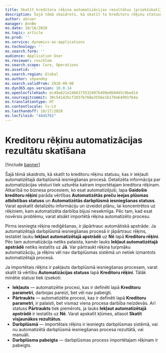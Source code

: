```yaml
---
title: Skatīt kreditora rēķina automatizācijas rezultātus (priekšskatījums)
description: Šajā tēmā skaidrots, kā skatīt to kreditoru rēķinu statusu, kas ir iekļauti automatizētajā darbplūsmā iesniegšanas procesā.
author: abruer
manager: AnnBe
ms.date: 10/16/2020
ms.topic: article
ms.prod: ''
ms.service: dynamics-ax-applications
ms.technology: ''
ms.search.form: ''
audience: Application User
ms.reviewer: roschlom
ms.search.scope: Core, Operations
ms.assetid: ''
ms.search.region: Global
ms.author: shpandey
ms.search.validFrom: 2020-09-08
ms.dyn365.ops.version: 10.0.14
ms.openlocfilehash: ec49a621e24b6373532497b499e8b9d45c9bed14
ms.sourcegitcommit: 30c541426cf2037b768e3556e1b170a64991f64a
ms.translationtype: HT
ms.contentlocale: lv-LV
ms.lasthandoff: 10/17/2020
ms.locfileid: "4445761"
---
```

# <a name="view-vendor-invoice-automation-results"></a>Kreditoru rēķinu automatizācijas rezultātu skatīšana

[!include [banner](../includes/banner.md)]

Šajā tēmā skaidrots, kā skatīt to kreditoru rēķinu statusu, kas ir iekļauti automatizētajā darbplūsmā iesniegšanas procesā. Detalizēta informācija par automatizācijas vēsturi tiek uzturēta katram importētajam kreditora rēķinam. Atkarībā no biznesa procesiem, ko esat automatizējuši, lapa **Gaidošie kreditoru rēķini** parāda vērtības **Automatizētās preču ieejas plūsmas atbilstības statuss** un **Automatizētās darbplūsmā iesniegšanas statuss**. Varat apskatīt detalizētu informāciju un izveidot plānu, lai koncentrētos uz rēķiniem, kam automatizēta darbība bijusi nesekmīga. Pēc tam, kad esat novērsis problēmu, varat atsākt importētā rēķina automatizēto procesu.

Pirms iesniegta rēķina rediģēšanas, ir jāpārtrauc automātiskā apstrāde. Ja automatizētajā darbplūsmā iesniegšanas procesā ir jāpārtrauc rēķins, iestatiet lauku **Iekļaut automatizētajā apstrādē** uz **Nē** lapā **Kreditoru rēķini**. Pēc tam automatizācija netiks palaista, kamēr lauks **Iekļaut automatizētajā apstrādē** netiks iestatīts uz **Jā**. Var pārtraukt rēķina turpmāku automatizāciju, ja rēķins vēl nav darbplūsmas sistēmā un netiek izmantots automatizētajā procesā.

Ja importētais rēķins ir pakļauts darbplūsmā iesniegšanas procesam, varat skatīt tā vērtību **Automatizācijas statuss** lapā **Kreditoru rēķini**. Tālāk minētie statusi tiek izsekoti:

- **Iekļauts** — automatizētie procesi, kas ir definēti lapā **Kreditoru parametri**, darbojas pareizi, bet vēl nav pabeigti.
- **Pārtraukts** — automatizētie procesi, kas ir definēti lapā **Kreditoru parametri**, ir palaisti, bet vismaz viena procesa darbība neizdevās. Arī statuss **Pārtraukts** tiek piemērots, ja lauks **Iekļaut automatizētajā apstrādē** ir iestatīts uz **Nē**. Varat apskatīt kļūmes, atlasot **Skatīt visjaunākos rezultātus**.
- **Darbplūsmā** — importētais rēķins ir iesniegts darbplūsmas sistēmā, vai nu automatizētā darbplūsmā iesniegšanas procesa rezultātā, vai manuāli.
- **Darbplūsma pabeigta** — darbplūsmas process importētajam rēķinam ir pabeigts.
